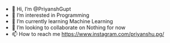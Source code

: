 - 👋 Hi, I’m @PriyanshGupt
- 👀 I’m interested in Programming 
- 🌱 I’m currently learning Machine Learning 
- 💞️ I’m looking to collaborate on Nothing for now
- 📫 How to reach me https://www.instagram.com/priyanshu.pg/

<!---
PriyanshGupt/PriyanshGupt is a ✨ special ✨ repository because its `README.md` (this file) appears on your GitHub profile.
You can click the Preview link to take a look at your changes.
--->
